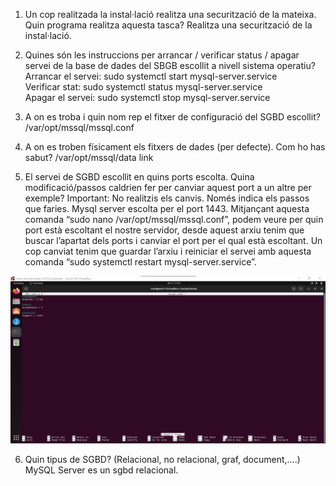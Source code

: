 1.  Un cop realitzada la instal·lació realitza una securització de la mateixa. Quin programa realitza aquesta tasca? Realitza una securització de la instal·lació.

2.  Quines són les instruccions per arrancar / verificar status / apagar servei de la base de dades del SBGB escollit a nivell sistema operatiu? <br>
      Arrancar el servei: sudo systemctl start mysql-server.service <br>
      Verificar stat: sudo systemctl status mysql-server.service <br>
      Apagar el servei: sudo systemctl stop mysql-server.service <br>

3.  A on es troba i quin nom rep el fitxer de configuració del SGBD escollit?
      /var/opt/mssql/mssql.conf

4.  A on es troben físicament els fitxers de dades (per defecte). Com ho has sabut?
      /var/opt/mssql/data   link

5.  El servei de SGBD escollit en quins ports escolta. Quina modificació/passos caldrien fer per canviar aquest port a un altre per exemple? Important: No realitzis els canvis. Només indica els passos que faries.
      Mysql server escolta per el port 1443.
      Mitjançant aquesta comanda “sudo nano /var/opt/mssql/mssql.conf”, podem veure per quin port està escoltant el nostre servidor, desde aquest arxiu tenim que buscar l’apartat dels ports i canviar el port per el qual està escoltant. Un cop canviat tenim que guardar l’arxiu i reiniciar el servei amb aquesta comanda “sudo systemctl restart mysql-server.service”.

![Imatgeconfig](Imatges/ResponComprova.png)

6. Quin tipus de SGBD? (Relacional, no relacional, graf, document,....)
	MySQL Server es un sgbd relacional.
